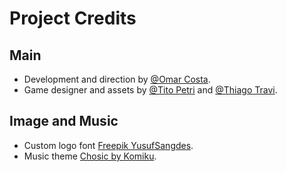 # Project Credits

## Main
* Development and direction by [@Omar Costa](https://www.linkedin.com/in/omarcosta152/). 
* Game designer and assets by [@Tito Petri](https://www.udemy.com/user/titopetri/) and [@Thiago Travi](https://www.udemy.com/user/thiago-travi/).

## Image and Music
* Custom logo font [Freepik YusufSangdes](https://br.freepik.com/psd-gratuitas/efeito-de-texto-de-jogo-assustador_20114585.htm#query=texto%20personalizado&position=32&from_view=keyword).
* Music theme [Chosic by Komiku](https://www.chosic.com/free-music/all/?keyword=Komiku&artist).

